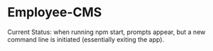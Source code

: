 # Employee-CMS

Current Status: when running npm start, prompts appear, but a new command line is initiated (essentially exiting the app).